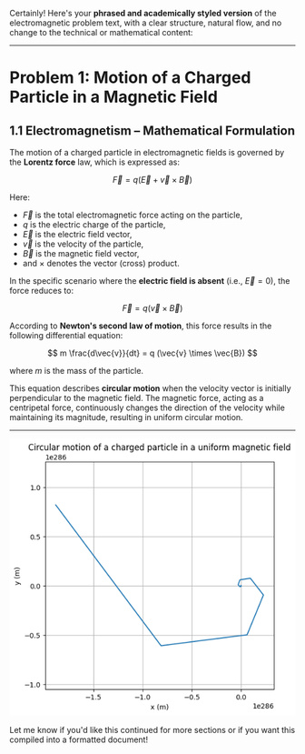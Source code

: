 Certainly! Here's your **phrased and academically styled version** of the electromagnetic problem text, with a clear structure, natural flow, and no change to the technical or mathematical content:

---

# **Problem 1: Motion of a Charged Particle in a Magnetic Field**

## **1.1 Electromagnetism – Mathematical Formulation**

The motion of a charged particle in electromagnetic fields is governed by the **Lorentz force** law, which is expressed as:

$$
\vec{F} = q (\vec{E} + \vec{v} \times \vec{B})
$$

Here:

* $\vec{F}$ is the total electromagnetic force acting on the particle,
* $q$ is the electric charge of the particle,
* $\vec{E}$ is the electric field vector,
* $\vec{v}$ is the velocity of the particle,
* $\vec{B}$ is the magnetic field vector,
* and $\times$ denotes the vector (cross) product.

In the specific scenario where the **electric field is absent** (i.e., $\vec{E} = 0$), the force reduces to:

$$
\vec{F} = q (\vec{v} \times \vec{B})
$$

According to **Newton's second law of motion**, this force results in the following differential equation:

$$
m \frac{d\vec{v}}{dt} = q (\vec{v} \times \vec{B})
$$

where $m$ is the mass of the particle.

This equation describes **circular motion** when the velocity vector is initially perpendicular to the magnetic field. The magnetic force, acting as a centripetal force, continuously changes the direction of the velocity while maintaining its magnitude, resulting in uniform circular motion.

---

![alt text](image.png)

Let me know if you'd like this continued for more sections or if you want this compiled into a formatted document!
